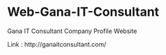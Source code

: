 # Web-Gana-IT-Consultant
Gana IT Consultant Company Profile Website
<div>
 Link : http://ganaitconsultant.com/
</div>

